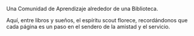 Una Comunidad de Aprendizaje alrededor de una Biblioteca.

Aquí, entre libros y sueños, el espíritu scout florece, recordándonos que cada página es un paso en el sendero de la amistad y el servicio.
